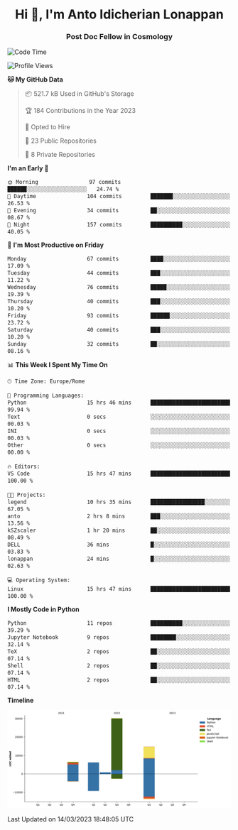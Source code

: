 
<h1 align="center">Hi 👋, I'm Anto Idicherian Lonappan</h1>
<h3 align="center">Post Doc Fellow in Cosmology</h3>

<!--START_SECTION:waka-->
![Code Time](http://img.shields.io/badge/Code%20Time-209%20hrs%2023%20mins-blue)

![Profile Views](http://img.shields.io/badge/Profile%20Views-10-blue)

**🐱 My GitHub Data** 

> 📦 521.7 kB Used in GitHub's Storage 
 > 
> 🏆 184 Contributions in the Year 2023
 > 
> 💼 Opted to Hire
 > 
> 📜 23 Public Repositories 
 > 
> 🔑 8 Private Repositories 
 > 
**I'm an Early 🐤** 

```text
🌞 Morning                97 commits          ██████░░░░░░░░░░░░░░░░░░░   24.74 % 
🌆 Daytime                104 commits         ███████░░░░░░░░░░░░░░░░░░   26.53 % 
🌃 Evening                34 commits          ██░░░░░░░░░░░░░░░░░░░░░░░   08.67 % 
🌙 Night                  157 commits         ██████████░░░░░░░░░░░░░░░   40.05 % 
```
📅 **I'm Most Productive on Friday** 

```text
Monday                   67 commits          ████░░░░░░░░░░░░░░░░░░░░░   17.09 % 
Tuesday                  44 commits          ███░░░░░░░░░░░░░░░░░░░░░░   11.22 % 
Wednesday                76 commits          █████░░░░░░░░░░░░░░░░░░░░   19.39 % 
Thursday                 40 commits          ███░░░░░░░░░░░░░░░░░░░░░░   10.20 % 
Friday                   93 commits          ██████░░░░░░░░░░░░░░░░░░░   23.72 % 
Saturday                 40 commits          ███░░░░░░░░░░░░░░░░░░░░░░   10.20 % 
Sunday                   32 commits          ██░░░░░░░░░░░░░░░░░░░░░░░   08.16 % 
```


📊 **This Week I Spent My Time On** 

```text
🕑︎ Time Zone: Europe/Rome

💬 Programming Languages: 
Python                   15 hrs 46 mins      █████████████████████████   99.94 % 
Text                     0 secs              ░░░░░░░░░░░░░░░░░░░░░░░░░   00.03 % 
INI                      0 secs              ░░░░░░░░░░░░░░░░░░░░░░░░░   00.03 % 
Other                    0 secs              ░░░░░░░░░░░░░░░░░░░░░░░░░   00.00 % 

🔥 Editors: 
VS Code                  15 hrs 47 mins      █████████████████████████   100.00 % 

🐱‍💻 Projects: 
legend                   10 hrs 35 mins      █████████████████░░░░░░░░   67.05 % 
anto                     2 hrs 8 mins        ███░░░░░░░░░░░░░░░░░░░░░░   13.56 % 
kSZscaler                1 hr 20 mins        ██░░░░░░░░░░░░░░░░░░░░░░░   08.49 % 
DELL                     36 mins             █░░░░░░░░░░░░░░░░░░░░░░░░   03.83 % 
lonappan                 24 mins             █░░░░░░░░░░░░░░░░░░░░░░░░   02.63 % 

💻 Operating System: 
Linux                    15 hrs 47 mins      █████████████████████████   100.00 % 
```

**I Mostly Code in Python** 

```text
Python                   11 repos            ██████████░░░░░░░░░░░░░░░   39.29 % 
Jupyter Notebook         9 repos             ████████░░░░░░░░░░░░░░░░░   32.14 % 
TeX                      2 repos             ██░░░░░░░░░░░░░░░░░░░░░░░   07.14 % 
Shell                    2 repos             ██░░░░░░░░░░░░░░░░░░░░░░░   07.14 % 
HTML                     2 repos             ██░░░░░░░░░░░░░░░░░░░░░░░   07.14 % 
```



**Timeline**

![Lines of Code chart](https://raw.githubusercontent.com/antolonappan/antolonappan/main/assets/bar_graph.png)


 Last Updated on 14/03/2023 18:48:05 UTC
<!--END_SECTION:waka-->
